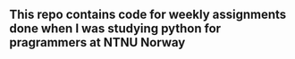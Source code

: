 ## This repo contains code for weekly assignments done when I was studying python for pragrammers at NTNU Norway
